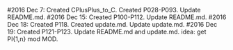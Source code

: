 #2016 Dec 7: 
    Created CPlusPlus_to_C.
    Created P028-P093.
    Update README.md.
#2016 Dec 15: 
    Created P100-P112.
    Update README.md.
#2016 Dec 18: 
    Created P118.
    Created update.md.
    Update update.md.
#2016 Dec 19:
    Created P121-P123.
    Update README.md and update.md.
    idea: get PI{1,n} mod MOD.
    
